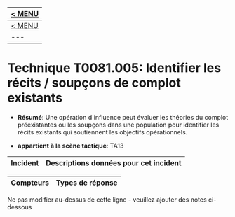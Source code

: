 |[< MENU](../README.md)|
|---|
|[< MENU](../../README.md)|
|---|
# Technique T0081.005: Identifier les récits / soupçons de complot existants

* **Résumé**: Une opération d'influence peut évaluer les théories du complot préexistantes ou les soupçons dans une population pour identifier les récits existants qui soutiennent les objectifs opérationnels.

* **appartient à la scène tactique**: TA13


|Incident |Descriptions données pour cet incident |
|-------- |-------------------- |



|Compteurs |Types de réponse |
|-------- |-------------- |


Ne pas modifier au-dessus de cette ligne - veuillez ajouter des notes ci-dessous